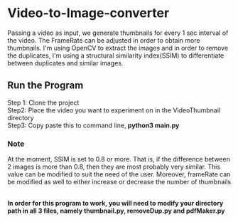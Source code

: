 # Video-to-Image-converter
Passing a video as input, we generate thumbnails for every 1 sec interval of the video. The FrameRate can be adjusted in order to obtain more thumbnails. I'm using OpenCV to extract the images and in order to remove the duplicates, I'm using a structural similarity index(SSIM) to differentiate between duplicates and similar images.

<h2>Run the Program</h2>
<span>Step 1: Clone the project</span><br>
<span>Step2: Place the video you want to experiment on in the VideoThumbnail directory</span><br>
<span>Step3: Copy paste this to command line, <strong>python3 main.py</strong></span>

<h3>Note</h3>
<span>At the moment, SSIM is set to 0.8 or more. That is, if the difference between 2 images is more than 0.8, then they are most probably very similar. This value can be modified to suit the need of the user. Moreover, frameRate can be modified as well to either increase or decrease the number of thumbnails</span><br><br>

<span><strong>In order for this program to work, you will need to modify your directory path in all 3 files, namely thumbnail.py, removeDup.py and pdfMaker.py</strong></span>

